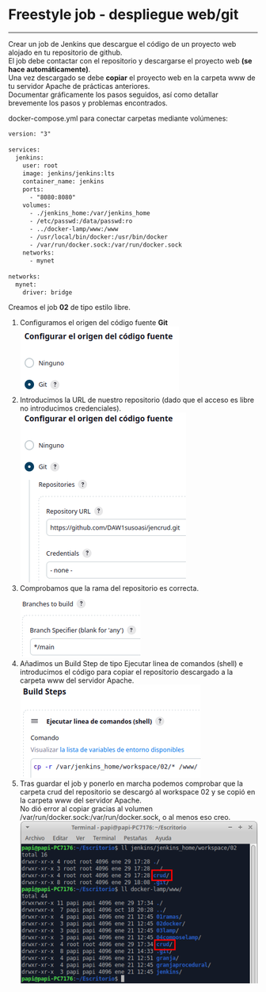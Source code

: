 # Freestyle job - despliegue web/git  
***
Crear un job de Jenkins que descargue el código de un proyecto web alojado en tu repositorio de github.  
El job debe contactar con el repositorio y descargarse el proyecto web **(se hace automáticamente)**.  
Una vez descargado se debe **copiar** el proyecto web en la carpeta www de tu servidor Apache de prácticas anteriores.  
Documentar gráficamente los pasos seguidos, así como detallar brevemente los pasos  y problemas encontrados.  

docker-compose.yml para conectar carpetas mediante volúmenes:
```
version: "3"

services:
  jenkins:
    user: root
    image: jenkins/jenkins:lts
    container_name: jenkins
    ports:
      - "8080:8080"
    volumes:
      - ./jenkins_home:/var/jenkins_home
      - /etc/passwd:/data/passwd:ro
      - ../docker-lamp/www:/www
      - /usr/local/bin/docker:/usr/bin/docker
      - /var/run/docker.sock:/var/run/docker.sock
    networks:
      - mynet
    
networks:
  mynet:
    driver: bridge
```  
Creamos el job **02** de tipo estilo libre.  
1. Configuramos el origen del código fuente **Git**  
![](./img/Captura%20de%20pantalla_2024-01-21_13-59-08.png)  
2. Introducimos la URL de nuestro repositorio (dado que el acceso es libre no introducimos credenciales).  
![](./img/Captura%20de%20pantalla_2024-01-21_14-04-20.png)  
3. Comprobamos que la rama del repositorio es correcta.  
![](./img/Captura%20de%20pantalla_2024-01-21_14-06-55.png)  
4. Añadimos un Build Step de tipo Ejecutar linea de comandos (shell) e introducimos el código para copiar el repositorio descargado a la carpeta www del servidor Apache.   
![](./img/Captura%20de%20pantalla_2024-01-21_14-19-35.png)  
5. Tras guardar el job y ponerlo en marcha podemos comprobar que la carpeta crud del repositorio se descargó al workspace 02 y se copió en la carpeta www del servidor Apache.  
No dió error al copiar gracias al volumen /var/run/docker.sock:/var/run/docker.sock, o al menos eso creo.  
![](./img/Captura%20de%20pantalla_2024-01-21_14-29-26.png)  